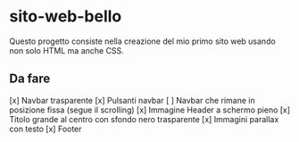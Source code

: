 # sito-web-bello
Questo progetto consiste nella creazione del mio primo sito web usando non solo HTML ma anche CSS.

## Da fare
[x] Navbar trasparente
[x] Pulsanti navbar
[ ] Navbar che rimane in posizione fissa (segue il scrolling)
[x] Immagine Header a schermo pieno
[x] Titolo grande al centro con sfondo nero trasparente
[x] Immagini parallax con testo
[x] Footer